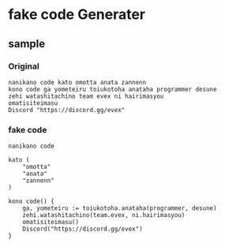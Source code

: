 # fake code Generater

## sample

### Original
```
nanikano code kato omotta anata zannenn
kono code ga yometeiru toiukotoha anataha programmer desune
zehi watashitachino team evex ni hairimasyou
omatisiteimasu
Discord "https://discord.gg/evex"
```
### fake code
```
nanikano code

kato (
	"omotta"
	"anata"
	"zannenn"
)

kono code() {
	ga, yometeiru := toiukotoha.anataha(programmer, desune)
	zehi.watashitachino(team.evex, ni.hairimasyou)
	omatisiteimasu()
	Discord("https://discord.gg/evex")
}
```